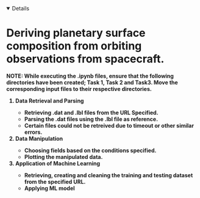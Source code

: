<details open>

  <h1>Deriving planetary surface composition from orbiting observations from spacecraft.</h1>
  <p><b>NOTE<b>: While executing the .ipynb files, ensure that the following directories have been created; Task 1, Task 2 and Task3. Move the corresponding input files to their respective directories.</p>
  <ol>
    <li>Data Retrieval and Parsing</li>
      <ul>
        <li>Retrieving .dat and .lbl files from the URL Specified.</li>
        <li>Parsing the .dat files using the .lbl file as reference.</li>
        <li>Certain files could not be retreived due to timeout or other similar errors.</li>
      </ul>
    <li>Data Manipulation</li>
      <ul>
        <li>Choosing fields based on the conditions specified.</li>
        <li>Plotting the manipulated data.</li>
      </ul>      
    <li>Application of Machine Learning</li>
      <ul>
        <li>Retrieving, creating and cleaning the training and testing dataset from the specified URL.</li>
        <li>Applying ML model</li>
      </ul>  
  </ol>
 
</details>
